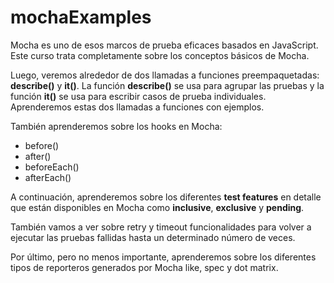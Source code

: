 # mochaExamples
Mocha es uno de esos marcos de prueba eficaces basados ​​en JavaScript. Este curso trata completamente sobre los conceptos básicos de Mocha.

Luego, veremos alrededor de dos llamadas a funciones preempaquetadas: <b>describe()</b> y <b>it()</b>. La función <b>describe()</b> se usa para agrupar las pruebas y la función <b>it()</b> se usa para escribir casos de prueba individuales. Aprenderemos estas dos llamadas a funciones con ejemplos.

También aprenderemos sobre los hooks en Mocha:
<ul>
  <li>before()</li>
  <li>after()</li>
  <li>beforeEach()</li>
  <li>afterEach()</li>
</ul>

A continuación, aprenderemos sobre los diferentes <b>test features</b> en detalle que están disponibles en Mocha como <b>inclusive</b>, <b>exclusive</b> y <b>pending</b>.

También vamos a ver sobre retry y timeout funcionalidades para volver a ejecutar las pruebas fallidas hasta un determinado número de veces.

Por último, pero no menos importante, aprenderemos sobre los diferentes tipos de reporteros generados por Mocha like, spec y dot matrix.
